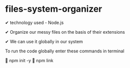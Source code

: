 # files-system-organizer




✔ technology used - Node.js

✔ Organize our messy files on the basis of their extensions

✔ We can use it globally in our system



To run the code globally enter these commands in terminal 

💨 npm init -y
💨 npm link

